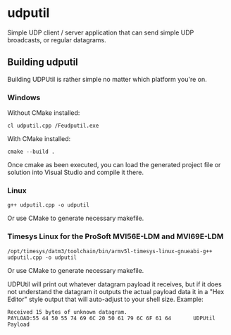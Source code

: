 # udputil
Simple UDP client / server application that can send simple UDP broadcasts, or regular datagrams.

## Building udputil
Building UDPUtil is rather simple no matter which platform you're on.

### Windows
Without CMake installed:
```
cl udputil.cpp /Feudputil.exe
```
With CMake installed:
```
cmake --build .
```
Once cmake as been executed, you can load the generated project file or solution into Visual Studio and compile it there.

### Linux
```
g++ udputil.cpp -o udputil
```
Or use CMake to generate necessary makefile.

### Timesys Linux for the ProSoft MVI56E-LDM and MVI69E-LDM
```
/opt/timesys/datm3/toolchain/bin/armv5l-timesys-linux-gnueabi-g++ udputil.cpp -o udputil
```
Or use CMake to generate necessary makefile.

UDPUtil will print out whatever datagram payload it receives, but if it does not understand the datagram it outputs the actual payload data it in a "Hex Editor" style output that will auto-adjust to your shell size.
Example:
```
Received 15 bytes of unknown datagram.
PAYLOAD:55 44 50 55 74 69 6C 20 50 61 79 6C 6F 61 64       UDPUtil Payload
```
